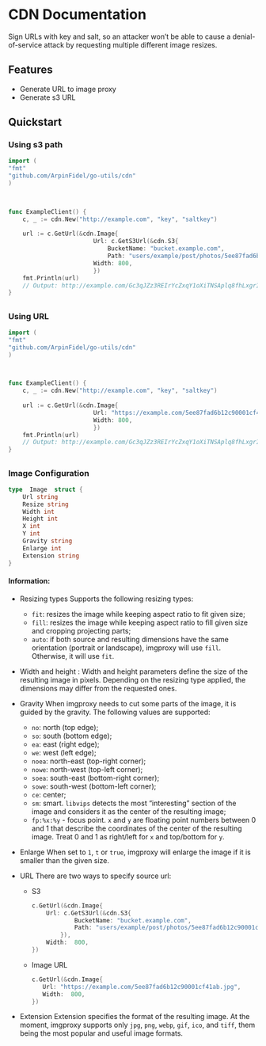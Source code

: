 
# CDN Documentation
Sign URLs with key and salt, so an attacker won’t be able to cause a denial-of-service attack by requesting multiple different image resizes.

## Features
- Generate URL to image proxy
- Generate s3 URL

## Quickstart

### Using s3 path
```go
import (
"fmt"
"github.com/ArpinFidel/go-utils/cdn"
)

  

func ExampleClient() {
	c, _ := cdn.New("http://example.com", "key", "saltkey")
	
	url := c.GetUrl(&cdn.Image{
						Url: c.GetS3Url(&cdn.S3{
							BucketName: "bucket.example.com",
							Path: "users/example/post/photos/5ee87fad6b12c90001cf41ab.jpg",}),
						Width: 800,
						})
	fmt.Println(url)
	// Output: http://example.com/Gc3qJZz3REIrYcZxqY1oXiTNSAplq8fhLxgrIqybLlA/fill/800/0/no/1/czM6Ly9pbWcuZm9ya3kuaWQvdXNlcnMvYWd1c2R3aS9wb3N0L3Bob3Rvcy81ZWU4N2ZhZDZiMTJjOTAwMDFjZjQxYWIuanBn.webp
}
```

##
### Using URL

```go
import (
"fmt"
"github.com/ArpinFidel/go-utils/cdn"
)

  

func ExampleClient() {
	c, _ := cdn.New("http://example.com", "key", "saltkey")
	
	url := c.GetUrl(&cdn.Image{
						Url: "https://example.com/5ee87fad6b12c90001cf41ab.jpg",
						Width: 800,
						})
	fmt.Println(url)
	// Output: http://example.com/Gc3qJZz3REIrYcZxqY1oXiTNSAplq8fhLxgrIqybLlA/fill/800/0/no/1/czM6Ly9pbWcuZm9ya3kuaWQvdXNlcnMvYWd1c2R3aS9wb3N0L3Bob3Rvcy81ZWU4N2ZhZDZiMTJjOTAwMDFjZjQxYWIuanBn.webp
}
```

##
### Image Configuration
```go
type  Image  struct {
	Url string
	Resize string
	Width int
	Height int
	X int
	Y int
	Gravity string
	Enlarge int
	Extension string
}
```

#### Information:
- Resizing types
Supports the following resizing types:
	-  `fit`: resizes the image while keeping aspect ratio to fit given size;
	- `fill`: resizes the image while keeping aspect ratio to fill given size and cropping projecting parts;
	-  `auto`: if both source and resulting dimensions have the same orientation (portrait or landscape), imgproxy will use  `fill`. Otherwise, it will use  `fit`.

- Width and height :
Width and height parameters define the size of the resulting image in pixels. Depending on the resizing type applied, the dimensions may differ from the requested ones.

- Gravity
When imgproxy needs to cut some parts of the image, it is guided by the gravity. The following values are supported:
	-   `no`: north (top edge);
	-   `so`: south (bottom edge);
	-   `ea`: east (right edge);
	-   `we`: west (left edge);
	-   `noea`: north-east (top-right corner);
	-   `nowe`: north-west (top-left corner);
	-   `soea`: south-east (bottom-right corner);
	-   `sowe`: south-west (bottom-left corner);
	-   `ce`: center;
	-   `sm`: smart.  `libvips`  detects the most “interesting” section of the image and considers it as the center of the resulting image;
	-   `fp:%x:%y`  - focus point.  `x`  and  `y`  are floating point numbers between 0 and 1 that describe the coordinates of the center of the resulting image. Treat 0 and 1 as right/left for  `x`  and top/bottom for  `y`.

- Enlarge
When set to  `1`,  `t`  or  `true`, imgproxy will enlarge the image if it is smaller than the given size.

- URL
There are two ways to specify source url:
	- S3
		```go
		c.GetUrl(&cdn.Image{
			Url: c.GetS3Url(&cdn.S3{
					BucketName: "bucket.example.com",
					Path: "users/example/post/photos/5ee87fad6b12c90001cf41ab.jpg",
				}),
			Width:  800,
		})
		```
	- Image URL
		 ```go
		c.GetUrl(&cdn.Image{
			Url: "https://example.com/5ee87fad6b12c90001cf41ab.jpg",
			Width:  800,
		})
		```

- Extension
Extension specifies the format of the resulting image. At the moment, imgproxy supports only  `jpg`,  `png`,  `webp`,  `gif`,  `ico`, and  `tiff`, them being the most popular and useful image formats.